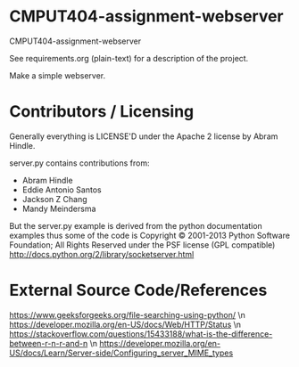 CMPUT404-assignment-webserver
=============================

CMPUT404-assignment-webserver

See requirements.org (plain-text) for a description of the project.

Make a simple webserver.

Contributors / Licensing
========================

Generally everything is LICENSE'D under the Apache 2 license by Abram Hindle.

server.py contains contributions from:

* Abram Hindle
* Eddie Antonio Santos
* Jackson Z Chang
* Mandy Meindersma 

But the server.py example is derived from the python documentation
examples thus some of the code is Copyright © 2001-2013 Python
Software Foundation; All Rights Reserved under the PSF license (GPL
compatible) http://docs.python.org/2/library/socketserver.html

External Source Code/References
========================
https://www.geeksforgeeks.org/file-searching-using-python/  \n
https://developer.mozilla.org/en-US/docs/Web/HTTP/Status  \n
https://stackoverflow.com/questions/15433188/what-is-the-difference-between-r-n-r-and-n  \n
https://developer.mozilla.org/en-US/docs/Learn/Server-side/Configuring_server_MIME_types
